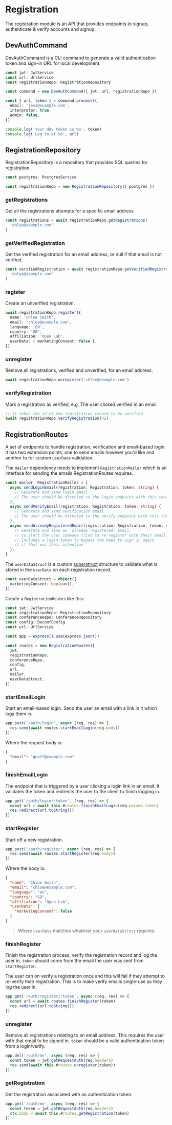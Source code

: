 # Registration

The registration module is an API that provides endpoints to signup, authenticate & verify accounts and signup.

## DevAuthCommand

DevAuthCommand is a CLI command to generate a valid authentication token and sign-in URL for local development.

```ts
const jwt: JwtService
const url: UrlService
const registrationRepo: RegistrationRepository

const command = new DevAuthCommand({ jwt, url, registrationRepo })

const { url, token } = command.process({
  email: 'jess@example.com',
  interpreter: true,
  admin: false,
})

console.log('Your dev token is %o', token)
console.log('Log in at %o', url)
```

## RegistrationRepository

RegistrationRepository is a repository that provides SQL queries
for registration.

```ts
const postgres: PostgresService

const registrationRepo = new RegistrationRepository({ postgres })
```

### getRegistrations

Get all the registrations attempts for a specific email address

```ts
const registrations = await registrationRepo.getRegistrations(
  'dalya@example.com'
)
```

### getVerifiedRegistration

Get the verified registration for an email address, or null if that email is not verified.

```ts
const verifiedRegistration = await registrationRepo.getVerifiedRegistration(
  'dalya@example.com'
)
```

### register

Create an unverified registration.

```ts
await registrationRepo.register({
  name: 'Chloe Smith',
  email: 'chloe@example.com',
  language: 'EN',
  country: 'GB',
  affiliation: 'Open Lab',
  userData: { marketingConsent: false },
})
```

### unregister

Remove all registrations, verified and unverified, for an email address.

```ts
await registrationRepo.unregister('chloe@example.com')
```

### verifyRegistration

Mark a registration as verified, e.g. The user clicked verified in an email.

```ts
// It takes the id of the registration record to be verified
await registrationRepo.verifyRegistration(42)
```

## RegistrationRoutes

A set of endpoints to handle registration, verification and email-based login.
It has two extension points, one to send emails however you'd like
and another to for custom `userData` validation.

The `mailer` dependency needs to implement `RegistrationMailer`
which is an interface for sending the emails RegistrationRoutes requires.

```ts
const mailer: RegistrationMailer = {
  async sendLoginEmail(registration: Registration, token: string) {
    // Generate and send login email
    // The user should be directed to the login endpoint with this token
  },
  async sendVerifyEmail(registration: Registration, token: string) {
    // Generate and send verification email
    // The user should be directed to the verify endpoint with this token
  },
  async sendAlreadyRegisteredEmail(registration: Registration, token: string) {
    // Generate and send an 'already registered' email,
    // to alert the user someone tried to re-register with their email.
    // Includes a login token to bypass the need to sign in again
    // if that was their intention
  },
}
```

The `userDataStruct` is a custom
[superstruct](https://github.com/ianstormtaylor/superstruct)
structure to validate what is stored in the `userData` on each registration record.

```ts
const userDataStruct = object({
  marketingConsent: boolean(),
})
```

Create a `RegistrationRoutes` like this:

```ts
const jwt: JwtService
const registrationRepo: RegistrationRepository
const conferenceRepo: ConferenceRepository
const config: DeconfConfig
const url: UrlService

const app = express().use(express.json())

const routes = new RegistrationRoutes({
  jwt,
  registrationRepo,
  conferenceRepo,
  config,
  url,
  mailer,
  userDataStruct,
})
```

### startEmailLogin

Start an email-based login. Send the user an email with a link in it which logs them in.

```ts
app.post('/auth/login', async (req, res) => {
  res.send(await routes.startEmailLogin(req.body))
})
```

Where the request body is:

```json
{
  "email": "geoff@example.com"
}
```

### finishEmailLogin

The endpoint that is triggered by a user clicking a login link in an email.
It validates the token and redirects the user to the client to finish logging in.

```ts
app.get('/auth/login/:token', (req, res) => {
  const url = await this.#routes.finishEmailLogin(req.params.token)
  res.redirect(url.toString())
})
```

### startRegister

Start off a new registration.

```ts
app.post('/auth/register', async (req, res) => {
  res.send(await routes.startRegister(req.body))
})
```

Where the body is:

```json
{
  "name": "Chloe Smith",
  "email": "chloe@example.com",
  "language": "en",
  "country": "GB",
  "affiliation": "Open Lab",
  "userData": {
    "marketingConsent": false
  }
}
```

> Where `userData` matches whatever your `userDataStruct` requires.

### finishRegister

Finish the registration process, verify the registration record
and log the user in.
`token` should come from the email the user was sent from `startRegister`.

The user can on verify a registration once and this will fail if they attempt to re-verify their registration.
This is to make verify emails single-use as they log the user in.

```ts
app.get('/auth/register/:token', async (req, res) => {
  const url = await routes.finishRegister(token)
  res.redirect(url.toString())
})
```

### unregister

Remove all registrations relating to an email address.
This requires the user with that email to be signed in.
`token` should be a valid authentication token from a login/verify.

```ts
app.del('/auth/me', async (req, res) => {
  const token = jwt.getRequestAuth(req.headers)
  res.send(await this.#routes.unregister(token))
})
```

### getRegistration

Get the registration associated with an authentication token.

```ts
app.get('/auth/me', async (req, res) => {
  const token = jwt.getRequestAuth(req.headers)
  ctx.body = await this.#routes.getRegistration(token)
})
```
